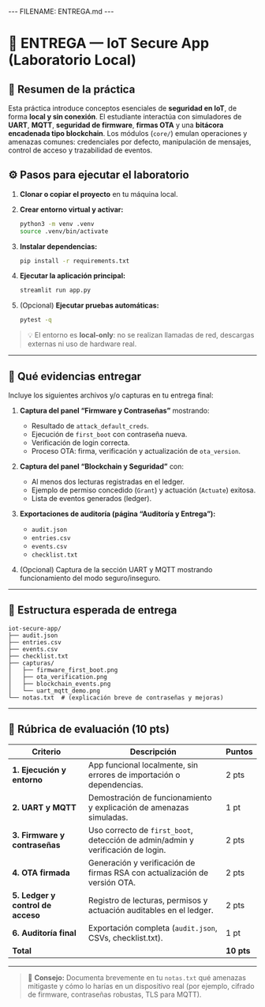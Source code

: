 --- FILENAME: ENTREGA.md ---

# 🧾 ENTREGA — IoT Secure App (Laboratorio Local)

## 📘 Resumen de la práctica

Esta práctica introduce conceptos esenciales de **seguridad en IoT**, de forma **local y sin conexión**.
El estudiante interactúa con simuladores de **UART**, **MQTT**, **seguridad de firmware**, **firmas OTA** y una **bitácora encadenada tipo blockchain**.
Los módulos (`core/`) emulan operaciones y amenazas comunes: credenciales por defecto, manipulación de mensajes, control de acceso y trazabilidad de eventos.

## ⚙️ Pasos para ejecutar el laboratorio

1. **Clonar o copiar el proyecto** en tu máquina local.
2. **Crear entorno virtual y activar:**

   ```bash
   python3 -m venv .venv
   source .venv/bin/activate
   ```
3. **Instalar dependencias:**

   ```bash
   pip install -r requirements.txt
   ```
4. **Ejecutar la aplicación principal:**

   ```bash
   streamlit run app.py
   ```
5. (Opcional) **Ejecutar pruebas automáticas:**

   ```bash
   pytest -q
   ```

> 💡 El entorno es **local-only**: no se realizan llamadas de red, descargas externas ni uso de hardware real.

---

## 📸 Qué evidencias entregar

Incluye los siguientes archivos y/o capturas en tu entrega final:

1. **Captura del panel “Firmware y Contraseñas”** mostrando:

   * Resultado de `attack_default_creds`.
   * Ejecución de `first_boot` con contraseña nueva.
   * Verificación de login correcta.
   * Proceso OTA: firma, verificación y actualización de `ota_version`.

2. **Captura del panel “Blockchain y Seguridad”** con:

   * Al menos dos lecturas registradas en el ledger.
   * Ejemplo de permiso concedido (`Grant`) y actuación (`Actuate`) exitosa.
   * Lista de eventos generados (ledger).

3. **Exportaciones de auditoría (página “Auditoría y Entrega”):**

   * `audit.json`
   * `entries.csv`
   * `events.csv`
   * `checklist.txt`

4. (Opcional) Captura de la sección UART y MQTT mostrando funcionamiento del modo seguro/inseguro.

---

## 📂 Estructura esperada de entrega

```
iot-secure-app/
├── audit.json
├── entries.csv
├── events.csv
├── checklist.txt
├── capturas/
│   ├── firmware_first_boot.png
│   ├── ota_verification.png
│   ├── blockchain_events.png
│   └── uart_mqtt_demo.png
└── notas.txt  # (explicación breve de contraseñas y mejoras)
```

---

## 🧮 Rúbrica de evaluación (10 pts)

| Criterio                          | Descripción                                                                     | Puntos     |
| --------------------------------- | ------------------------------------------------------------------------------- | ---------- |
| **1. Ejecución y entorno**        | App funcional localmente, sin errores de importación o dependencias.            | 2 pts      |
| **2. UART y MQTT**                | Demostración de funcionamiento y explicación de amenazas simuladas.             | 1 pt       |
| **3. Firmware y contraseñas**     | Uso correcto de `first_boot`, detección de admin/admin y verificación de login. | 2 pts      |
| **4. OTA firmada**                | Generación y verificación de firmas RSA con actualización de versión OTA.       | 2 pts      |
| **5. Ledger y control de acceso** | Registro de lecturas, permisos y actuación auditables en el ledger.             | 2 pts      |
| **6. Auditoría final**            | Exportación completa (`audit.json`, CSVs, checklist.txt).                       | 1 pt       |
| **Total**                         |                                                                                 | **10 pts** |

---

> 💬 **Consejo:** Documenta brevemente en tu `notas.txt` qué amenazas mitigaste y cómo lo harías en un dispositivo real (por ejemplo, cifrado de firmware, contraseñas robustas, TLS para MQTT).

